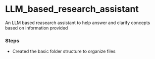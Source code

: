 # LLM_based_research_assistant
An LLM based reasearch assistant to help answer and clarify concepts based on information provided

### Steps
 - Created the basic folder structure to organize files 
